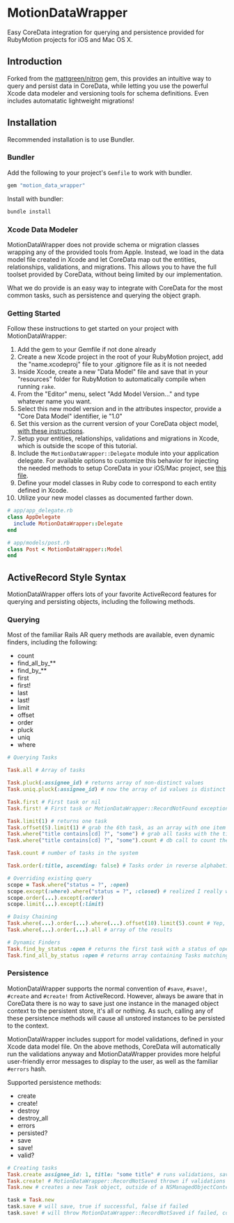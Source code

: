 # MotionDataWrapper
Easy CoreData integration for querying and persistence provided for RubyMotion projects for iOS and Mac OS X.

## Introduction
Forked from the [mattgreen/nitron](https://github.com/mattgreen/nitron/) gem, this provides an intuitive way to query and persist data in CoreData, while letting you use the powerful Xcode data modeler and versioning tools for schema definitions.  Even includes automatatic lightweight migrations!

## Installation
Recommended installation is to use Bundler.

### Bundler

Add the following to your project's `Gemfile` to work with bundler.

```ruby
gem "motion_data_wrapper"
```

Install with bundler:

```ruby
bundle install
```

### Xcode Data Modeler
MotionDataWrapper does not provide schema or migration classes wrapping any of the provided tools from Apple. Instead, we load in the data model file created in Xcode and let CoreData map out the entities, relationships, validations, and migrations.  This allows you to have the full toolset provided by CoreData, without being limited by our implementation.

What we do provide is an easy way to integrate with CoreData for the most common tasks, such as persistence and querying the object graph.

### Getting Started
Follow these instructions to get started on your project with MotionDataWrapper:

1. Add the gem to your Gemfile if not done already
2. Create a new Xcode project in the root of your RubyMotion project, add the "name.xcodeproj" file to your .gitignore file as it is not needed
3. Inside Xcode, create a new "Data Model" file and save that in your "resources" folder for RubyMotion to automatically compile when running `rake`.
4. From the "Editor" menu, select "Add Model Version..." and type whatever name you want.
5. Select this new model version and in the attributes inspector, provide a "Core Data Model" identifier, ie "1.0"
6. Set this version as the current version of your CoreData object model, [with these instructions](http://stackoverflow.com/a/5374485).
7. Setup your entities, relationships, validations and migrations in Xcode, which is outside the scope of this tutorial.
8. Include the `MotionDataWrapper::Delegate` module into your application delegate.  For available options to customize this behavior for injecting the needed methods to setup CoreData in your iOS/Mac project, see [this file](https://github.com/macfanatic/motion_data_wrapper/blob/master/lib/motion_data_wrapper/delegate.rb).
9. Define your model classes in Ruby code to correspond to each entity defined in Xcode.
10. Utilize your new model classes as documented farther down.

```ruby
# app/app_delegate.rb
class AppDelegate
  include MotionDataWrapper::Delegate
end

# app/models/post.rb
class Post < MotionDataWrapper::Model
end
```

## ActiveRecord Style Syntax
MotionDataWrapper offers lots of your favorite ActiveRecord features for querying and persisting objects, including the following methods.

### Querying
Most of the familiar Rails AR query methods are available, even dynamic finders, including the following:

* count
* find_all_by_**
* find_by_**
* first
* first!
* last
* last!
* limit
* offset
* order
* pluck
* uniq
* where

```ruby
# Querying Tasks

Task.all # Array of tasks

Task.pluck(:assignee_id) # returns array of non-distinct values
Task.uniq.pluck(:assignee_id) # now the array of id values is distinct

Task.first # First task or nil
Task.first! # First task or MotionDataWrapper::RecordNotFound exception

Task.limit(1) # returns one task
Task.offset(5).limit(1) # grab the 6th task, as an array with one item in it
Task.where("title contains[cd] ?", "some") # grab all tasks with the title containing "some", case insensitive
Task.where("title contains[cd] ?", "some").count # db call to count the objects matching the conditions

Task.count # number of tasks in the system

Task.order(:title, ascending: false) # Tasks order in reverse alphabetical order on title attribute

# Overriding existing query
scope = Task.where("status = ?", :open)
scope.except(:where).where("status = ?", :closed) # realized I really wanted closed items
scope.order(...).except(:order)
scope.limit(...).except(:limit)

# Daisy Chaining
Task.where(...).order(...).where(...).offset(10).limit(5).count # Yep, this works!
Task.where(...).order(...).all # array of the results

# Dynamic Finders
Task.find_by_status :open # returns the first task with a status of open, or nil
Task.find_all_by_status :open # returns array containing Tasks matching that status
```

### Persistence
MotionDataWrapper supports the normal convention of `#save`, `#save!`, `#create` and `#create!` from ActiveRecord.  However, always be aware that in CoreData there is no way to save just one instance in the managed object context to the persistent store, it's all or nothing.  As such, calling any of these persistence methods will cause all unstored instances to be persisted to the context.

MotionDataWrapper includes support for model validations, defined in your Xcode data model file.  On the above methods, CoreData will automatically run the validations anyway and MotionDataWrapper provides more helpful user-friendly error messages to display to the user, as well as the familiar `#errors` hash.

Supported persistence methods:

* create
* create!
* destroy
* destroy_all
* errors
* persisted?
* save
* save!
* valid?

```ruby
# Creating tasks
Task.create assignee_id: 1, title: "some title" # runs validations, saves object into the default context if validations pass
Task.create! # MotionDataWrapper::RecordNotSaved thrown if validations fail
Task.new # creates a new Task object, outside of a NSManagedObjectContext, optionally takes attributes

task = Task.new
task.save # will save, true if successful, false if failed
task.save! # will throw MotionDataWrapper::RecordNotSaved if failed, contains errors object for validation messages
```
